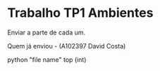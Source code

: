 # Trabalho TP1 Ambientes
Enviar a parte de cada um.

Quem já enviou - (A102397 David Costa)


python "file name" top (int)
